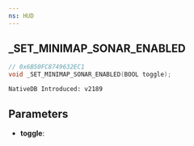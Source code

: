 ```yaml
---
ns: HUD
---
```

## _SET_MINIMAP_SONAR_ENABLED

```c
// 0x6B50FC8749632EC1
void _SET_MINIMAP_SONAR_ENABLED(BOOL toggle);
```

```
NativeDB Introduced: v2189
```

## Parameters
* **toggle**:
